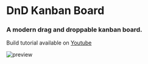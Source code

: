 # DnD Kanban Board
### A modern drag and droppable kanban board. <br>
Build tutorial available on [Youtube](https://www.youtube.com/watch?v=9MKFnOKmihE)


![preview](https://user-images.githubusercontent.com/16454253/187617291-a1ef81d1-9149-43bb-a6f4-5056cd602236.png)


